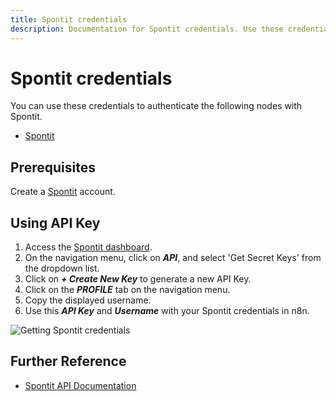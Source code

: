 ```yaml
---
title: Spontit credentials
description: Documentation for Spontit credentials. Use these credentials to authenticate Spontit in n8n, a workflow automation platform.
---
```


# Spontit credentials

You can use these credentials to authenticate the following nodes with Spontit.

- [Spontit](/integrations/builtin/app-nodes/n8n-nodes-base.spontit/)

## Prerequisites

Create a [Spontit](https://www.spontit.com/) account.

## Using API Key

1. Access the [Spontit dashboard](https://www.spontit.com/).
2. On the navigation menu, click on ***API***, and select 'Get Secret Keys' from the dropdown list.
3. Click on ***+ Create New Key*** to generate a new API Key.
4. Click on the ***PROFILE*** tab on the navigation menu.
5. Copy the displayed username.
6. Use this ***API Key*** and ***Username*** with your Spontit credentials in n8n.

![Getting Spontit credentials](/_images/integrations/builtin/credentials/spontit/using-api-key.gif)

## Further Reference

- [Spontit API Documentation](https://api.spontit.com/)

